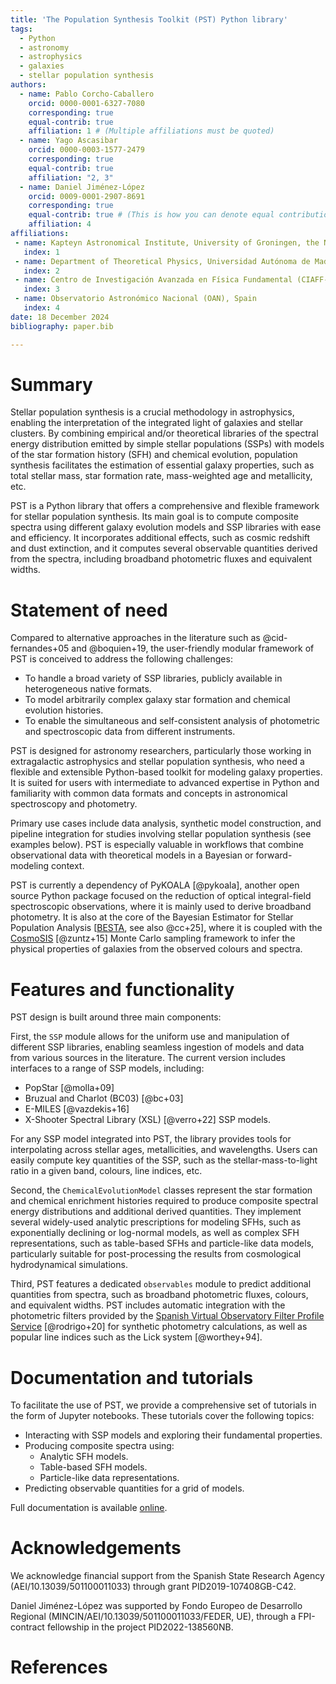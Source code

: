 ```yaml
---
title: 'The Population Synthesis Toolkit (PST) Python library'
tags:
  - Python
  - astronomy
  - astrophysics
  - galaxies
  - stellar population synthesis
authors:
  - name: Pablo Corcho-Caballero 
    orcid: 0000-0001-6327-7080
    corresponding: true
    equal-contrib: true
    affiliation: 1 # (Multiple affiliations must be quoted)
  - name: Yago Ascasibar 
    orcid: 0000-0003-1577-2479
    corresponding: true
    equal-contrib: true
    affiliation: "2, 3"
  - name: Daniel Jiménez-López
    orcid: 0009-0001-2907-8691
    corresponding: true
    equal-contrib: true # (This is how you can denote equal contributions between multiple authors)
    affiliation: 4 
affiliations:
 - name: Kapteyn Astronomical Institute, University of Groningen, the Netherlands
   index: 1
 - name: Department of Theoretical Physics, Universidad Autónoma de Madrid (UAM), Spain
   index: 2
 - name: Centro de Investigación Avanzada en Física Fundamental (CIAFF-UAM), Spain
   index: 3
 - name: Observatorio Astronómico Nacional (OAN), Spain
   index: 4
date: 18 December 2024
bibliography: paper.bib

---
```


# Summary

Stellar population synthesis is a crucial methodology in astrophysics, enabling the interpretation of the integrated light of galaxies and stellar clusters. By combining empirical and/or theoretical libraries of the spectral energy distribution emitted by simple stellar populations (SSPs) with models of the star formation history (SFH) and chemical evolution, population synthesis facilitates the estimation of essential galaxy properties, such as total stellar mass, star formation rate, mass-weighted age and metallicity, etc.

PST is a Python library that offers a comprehensive and flexible framework for stellar population synthesis. Its main goal is to compute composite spectra using different galaxy evolution models and SSP libraries with ease and efficiency. It incorporates additional effects, such as cosmic redshift and dust extinction, and it computes several observable quantities derived from the spectra, including broadband photometric fluxes and equivalent widths.

# Statement of need

Compared to alternative approaches in the literature such as @cid-fernandes+05 and @boquien+19, the user-friendly modular framework of PST is conceived to address the following challenges:
- To handle a broad variety of SSP libraries, publicly available in heterogeneous native formats.
- To model arbitrarily complex galaxy star formation and chemical evolution histories.
- To enable the simultaneous and self-consistent analysis of photometric and spectroscopic data from different instruments.

PST is designed for astronomy researchers, particularly those working in extragalactic astrophysics and stellar population synthesis, who need a flexible and extensible Python-based toolkit for modeling galaxy properties. It is suited for users with intermediate to advanced expertise in Python and familiarity with common data formats and concepts in astronomical spectroscopy and photometry.

Primary use cases include data analysis, synthetic model construction, and pipeline integration for studies involving stellar population synthesis (see examples below). PST is especially valuable in workflows that combine observational data with theoretical models in a Bayesian or forward-modeling context.

PST is currently a dependency of PyKOALA [@pykoala], another open source Python package focused on the reduction of optical integral-field spectroscopic observations, where it is mainly used to derive broadband photometry.
It is also at the core of the Bayesian Estimator for Stellar Population Analysis [[BESTA](https://https://besta.readthedocs.io/), see also @cc+25], where it is coupled with the [CosmoSIS](https://cosmosis.readthedocs.io/en/latest/) [@zuntz+15] Monte Carlo sampling framework to infer the physical properties of galaxies from the observed colours and spectra.

# Features and functionality

PST design is built around three main components:

First, the `SSP` module allows for the uniform use and manipulation of different SSP libraries, enabling seamless ingestion of models and data from various sources in the literature.
The current version includes interfaces to a range of SSP models, including:
- PopStar [@molla+09]
- Bruzual and Charlot (BC03) [@bc+03]
- E-MILES [@vazdekis+16]
- X-Shooter Spectral Library (XSL) [@verro+22] SSP models.

For any SSP model integrated into PST, the library provides tools for interpolating across stellar ages, metallicities, and wavelengths. Users can easily compute key quantities of the SSP, such as the stellar-mass-to-light ratio in a given band, colours, line indices, etc.

Second, the `ChemicalEvolutionModel` classes represent the star formation and chemical enrichment histories required to produce composite spectral energy distributions and additional derived quantities. They implement several widely-used analytic prescriptions for modeling SFHs, such as exponentially declining or log-normal models, as well as complex SFH representations, such as table-based SFHs and particle-like data models, particularly suitable for post-processing the results from cosmological hydrodynamical simulations.

Third, PST features a dedicated `observables` module to predict additional quantities from spectra, such as broadband photometric fluxes, colours, and equivalent widths. PST includes automatic integration with the photometric filters provided by the [Spanish Virtual Observatory Filter Profile Service](http://svo2.cab.inta-csic.es/theory/fps/) [@rodrigo+20] for synthetic photometry calculations, as well as popular line indices such as the Lick system [@worthey+94].

# Documentation and tutorials

To facilitate the use of PST, we provide a comprehensive set of tutorials in the form of Jupyter notebooks. These tutorials cover the following topics:

- Interacting with SSP models and exploring their fundamental properties.
- Producing composite spectra using:
  - Analytic SFH models.
  - Table-based SFH models.
  - Particle-like data representations.
- Predicting observable quantities for a grid of models.

Full documentation is available [online](https://population-synthesis-toolkit.readthedocs.io/en/latest/).

# Acknowledgements

We acknowledge financial support from the Spanish State Research Agency (AEI/10.13039/501100011033) through grant PID2019-107408GB-C42.

Daniel Jiménez-López was supported by Fondo Europeo de Desarrollo Regional (MINCIN/AEI/10.13039/501100011033/FEDER, UE), through a FPI-contract fellowship in the project PID2022-138560NB.

# References
